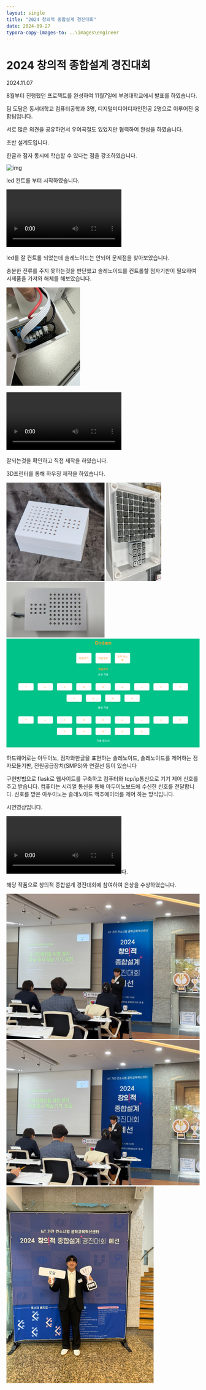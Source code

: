 ```yaml
---
layout: single
title: "2024 창의적 종합설계 경진대회"
date: 2024-09-27
typora-copy-images-to: ..\images\engineer
---
```


# 2024 창의적 종합설계 경진대회

2024.11.07

8월부터 진행했던 프로젝트를 완성하여 11월7일에 부경대학교에서 발표를 하였습니다.

팀 도담은 동서대학교 컴퓨터공학과 3명, 디지털미디어디자인전공 2명으로 이루어진 융합팀입니다.

서로 많은 의견을 공유하면서 우여곡절도 있었지만 협력하여 완성을 하였습니다.

초반 설계도입니다.

한글과 점자 동시에 학습할 수 있다는 점을 강조하였습니다.

![img](https://lh7-rt.googleusercontent.com/docsz/AD_4nXcS51TUg2jG9KvykfoMaZet5MwRyRuraYzG4RlJmCMzJh3N_X1vil3ic88YxVyZeXztYgztPLXXlx-qkchpkGYTtmqDDATJ2FSQ_dSKROX91dpEhV-9Jhq-jaQnmOrHhtMu9MMyiSXqN81YFqb2VXdIN9k?key=Y4GgdiAtcR5dsCX8ouT4xw)

led 컨트롤 부터 시작하였습니다. 

<video src="..\images\engineer\IMG_8565.MP4"></video>

led를 잘 컨트롤 되었는데 솔레노이드는 안되어 문제점을 찾아보았습니다.

충분한 전류를 주지 못하는것을 판단했고 솔레노이드를 컨트롤할 점자기판이 필요하여 시제품을 가져와 해체를 해보았습니다.

<img src="..\images\engineer\IMG_8578.JPEG" alt="IMG_8578" style="zoom:25%;" />

<video src="..\images\engineer\IMG_8601.MP4"></video>

잘되는것을 확인하고 직접 제작을 하였습니다.

3D프린터를 통해 하우징 제작을 하였습니다.

<img src="..\images\engineer\IMG_8659.JPG" alt="IMG_8659" style="zoom:25%;" />

<img src="..\images\engineer\IMG_8671.JPEG" alt="IMG_8671" style="zoom:25%;" />

<img src="..\images\engineer\도담_동서대학교_작품사진1.JPEG" alt="도담_동서대학교_작품사진1" style="zoom:25%;" />

<img src="..\images\engineer\도담_동서대학교_작품사진2.png" alt="도담_동서대학교_작품사진2" style="zoom:50%;" />

하드웨어로는 아두이노, 점자와한글을 표현하는 솔레노이드, 솔레노이드를 제어하는 점자모듈기판, 전원공급장치(SMPS)와 연결선 등이 있습니다

구현방법으로 flask로 웹사이트를 구축하고 컴퓨터와 tcp/ip통신으로 기기 제어 신호를 주고 받습니다. 컴퓨터는 시리얼 통신을 통해 아두이노보드에 수신한 신호를 전달합니다. 신호를 받은 아두이노는 솔레노이드 액추에이터를 제어 하는 방식입니다.

시연영상입니다.

<video src="..\images\engineer\3. 도담_동서대학교_작품영상.mp4"></video>다.

해당 작품으로 창의적 종합설계 경진대회에 참여하여 은상을 수상하였습니다.

<img src="..\images\engineer\IMG_8786.JPG" alt="IMG_8786" style="zoom: 50%;" />

<img src="..\images\engineer\IMG_8787.JPG" alt="IMG_8787" style="zoom: 50%;" />

<img src="..\images\engineer\IMG_8783.JPG" alt="IMG_8783" style="zoom:50%;" />





